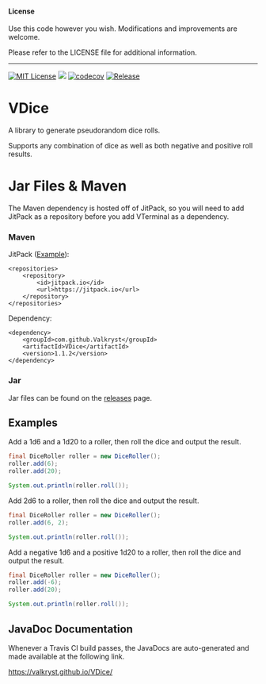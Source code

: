 #### License

Use this code however you wish. Modifications and improvements are welcome.

Please refer to the LICENSE file for additional information.

---

[![MIT License](https://img.shields.io/badge/license-MIT_License-green.svg)](https://github.com/Valkryst/VDice/blob/master/LICENSE.md) ![](https://travis-ci.org/Valkryst/VDice.svg?branch=master) [![codecov](https://codecov.io/gh/Valkryst/VDice/branch/master/graph/badge.svg)](https://codecov.io/gh/Valkryst/VDice) [![Release](https://jitpack.io/v/Valkryst/VDice.svg)](https://jitpack.io/#Valkryst/VDice)

# VDice

A library to generate pseudorandom dice rolls.

Supports any combination of dice as well as both negative and positive roll results.

# Jar Files & Maven

The Maven dependency is hosted off of JitPack, so you will need to add JitPack as a repository before you add VTerminal as a dependency.

### Maven

JitPack ([Example](https://github.com/Valkryst/VTerminal/blob/master/pom.xml)):

    <repositories>
        <repository>
            <id>jitpack.io</id>
            <url>https://jitpack.io</url>
        </repository>
    </repositories>

Dependency:

    <dependency>
        <groupId>com.github.Valkryst</groupId>
        <artifactId>VDice</artifactId>
        <version>1.1.2</version>
    </dependency>

### Jar

Jar files can be found on the [releases](https://github.com/Valkryst/VDice/releases) page.

## Examples
Add a 1d6 and a 1d20 to a roller, then roll the dice and output the result.

```java
final DiceRoller roller = new DiceRoller();
roller.add(6);
roller.add(20);

System.out.println(roller.roll());
```

Add 2d6 to a roller, then roll the dice and output the result.

```java
final DiceRoller roller = new DiceRoller();
roller.add(6, 2);

System.out.println(roller.roll());
```

Add a negative 1d6 and a positive 1d20 to a roller, then roll the dice and output the result.

```java
final DiceRoller roller = new DiceRoller();
roller.add(-6);
roller.add(20);

System.out.println(roller.roll());
```

## JavaDoc Documentation

Whenever a Travis CI build passes, the JavaDocs are auto-generated and made available at the following link.

https://valkryst.github.io/VDice/